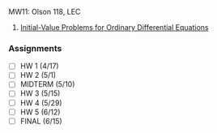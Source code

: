 MW11: Olson 118, LEC
1. [Initial-Value Problems for Ordinary Differential Equations](../Notes/IVP%20Theory.md)
### Assignments
- [ ] HW 1 (4/17)
- [ ] HW 2 (5/1)
- [ ] MIDTERM (5/10)
- [ ] HW 3 (5/15)
- [ ] HW 4 (5/29)
- [ ] HW 5 (6/12)
- [ ] FINAL (6/15)